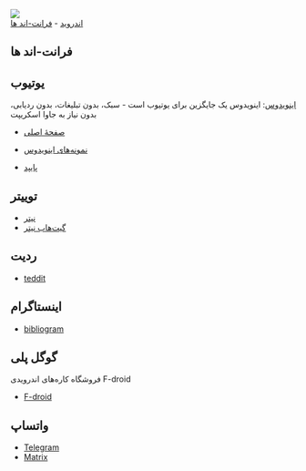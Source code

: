 <img src="https://github.com/nimafanniasl/FreeSoftwareAlts/raw/main/screenshots/README_Image.png"><br>
[اندروید](Android.md) - [فرانت-اند ها](#فرانت-اند-ها)
## فرانت-اند ها
## یوتیوب

[اینویدوس](https://github.com/iv-org/invidious): اینویدوس یک جایگزین برای یوتیوب است - سبک، بدون تبلیغات، بدون ردیابی، بدون نیاز به جاوا اسکریپت<br>

* [صفحهٔ اصلی](https://invidious.io)
* [نمونه‌های اینویدوس](https://docs.invidious.io/instances)

* [پایپد](https://piped.kavin.rocks)

## توییتر

* [نیتر](https://nitter.net)
* [گیت‌هاب نیتر](https://github.com/zedeus/nitter)

## ردیت

* [teddit](https://teddit.net)

## اینستاگرام

* [bibliogram](https://bibliogram.art)

## گوگل پلی

فروشگاه کاره‌های اندرویدی F-droid

* [F-droid](https://www.f-droid.org/en)

## واتساپ
* [Telegram](https://telegram.org)
* [Matrix](https://matrix.org)
